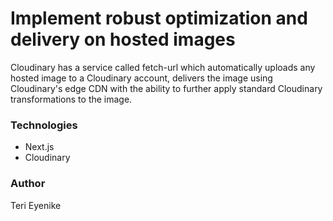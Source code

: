 # Implement robust optimization and delivery on hosted images

Cloudinary has a service called fetch-url which automatically uploads any hosted image to a Cloudinary account, delivers the image using Cloudinary's edge CDN with the ability to further apply standard Cloudinary transformations to the image.

### Technologies

- Next.js
- Cloudinary

### Author

Teri Eyenike
